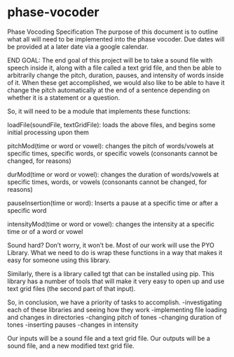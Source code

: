 phase-vocoder
=============

Phase Vocoding Specification
The purpose of this document is to outline what all will need to be implemented into the phase vocoder. Due dates will be provided at a later date via a google calendar.

END GOAL:
The end goal of this project will be to take a sound file with speech inside it, along with a file called a text grid file, and then be able to arbitrarily change the pitch, duration, pauses, and intensity of words inside of it. When these get accomplished, we would also like to be able to have it change the pitch automatically at the end of a sentence depending on whether it is a statement or a question.

So, it will need to be a module that implements these functions:

loadFile(soundFile, textGridFile):
loads the above files, and begins some initial processing upon them

pitchMod(time or word or vowel):
changes the pitch of words/vowels at specific times, specific words, or specific vowels (consonants cannot be changed, for reasons)

durMod(time or word or vowel):
changes the duration of words/vowels at specific times, words, or vowels (consonants cannot be changed, for reasons)

pauseInsertion(time or word):
Inserts a pause at a specific time or after a specific word

intensityMod(time or word or vowel):
changes the intensity at a specific time or of a word or vowel

Sound hard? Don’t worry, it won’t be. Most of our work will use the PYO Library. What we need to do is wrap these functions in a way that makes it easy for someone using this library. 

Similarly, there is a library called tgt that can be installed using pip. This library has a number of tools that will make it very easy to open up and use text grid files (the second part of that input). 

So, in conclusion, we have a priority of tasks to accomplish.
-investigating each of these libraries and seeing how they work
-implementing file loading and changes in directories
-changing pitch of tones
-changing duration of tones
-inserting pauses
-changes in intensity

Our inputs will be a sound file and a text grid file.
Our outputs will be a sound file, and a new modified text grid file.
